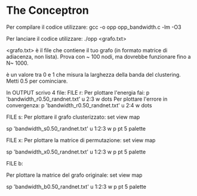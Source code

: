 # The Conceptron

Per compilare il codice utilizzare:
gcc -o opp opp_bandwidth.c -lm -O3

Per lanciare il codice utilizzare:
./opp <grafo.txt> <float p>

<grafo.txt> è il file che contiene il tuo grafo (in formato matrice di adiacenza, non lista). Prova con ~ 100 nodi, ma dovrebbe funzionare fino a N~ 1000. 
 
<float p> è un valore tra 0 e 1 che misura la larghezza della banda del clustering. Metti 0.5 per cominciare. 

In OUTPUT scrivo 4 file:
FILE r:
Per plottare l'energia fai: p 'bandwidth_r0.50_randnet.txt' u 2:3 w dots 
Per plottare l'errore in convergenza: p 'bandwidth_r0.50_randnet.txt' u 2:4 w dots

FILE s:
Per plottare il grafo clusterizzato: 
set view map

sp 'bandwidth_s0.50_randnet.txt' u 1:2:3 w p pt 5 palette


FILE x:
Per plottare la matrice di permutazione:
set view map

sp 'bandwidth_x0.50_randnet.txt' u 1:2:3 w p pt 5 palette



FILE b:

Per plottare la matrice del grafo originale:
set view map

sp 'bandwidth_b0.50_randnet.txt' u 1:2:3 w p pt 5 palette
